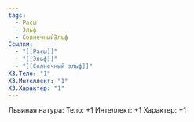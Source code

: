 ```yaml
---
tags:
  - Расы
  - Эльф
  - СолнечныйЭльф
Ссылки:
  - "[[Расы]]"
  - "[[Эльф]]"
  - "[[Солнечный эльф]]"
ХЗ.Тело: "1"
ХЗ.Интеллект: "1"
ХЗ.Характер: "1"
---
```

Львиная натура:
Тело: +1
Интеллект: +1
Характер: +1










